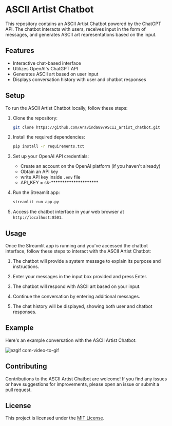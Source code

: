 # ASCII Artist Chatbot

This repository contains an ASCII Artist Chatbot powered by the ChatGPT API. The chatbot interacts with users, receives input in the form of messages, and generates ASCII art representations based on the input.

## Features

- Interactive chat-based interface
- Utilizes OpenAI's ChatGPT API 
- Generates ASCII art based on user input
- Displays conversation history with user and chatbot responses

## Setup

To run the ASCII Artist Chatbot locally, follow these steps:

1. Clone the repository:

   ```bash
   git clone https://github.com/Aravinda89/ASCII_artist_chatbot.git
   ```

2. Install the required dependencies:

   ```bash
   pip install -r requirements.txt
   ```

3. Set up your OpenAI API credentials:

   - Create an account on the OpenAI platform (if you haven't already)
   - Obtain an API key
   - write API key inside `.env` file
   - API_KEY = sk-*********************

4. Run the Streamlit app:

   ```bash
   streamlit run app.py
   ```

5. Access the chatbot interface in your web browser at `http://localhost:8501`.

## Usage

Once the Streamlit app is running and you've accessed the chatbot interface, follow these steps to interact with the ASCII Artist Chatbot:

1. The chatbot will provide a system message to explain its purpose and instructions.

2. Enter your messages in the input box provided and press Enter.

3. The chatbot will respond with ASCII art based on your input.

4. Continue the conversation by entering additional messages.

5. The chat history will be displayed, showing both user and chatbot responses.

## Example

Here's an example conversation with the ASCII Artist Chatbot:

![ezgif com-video-to-gif](https://github.com/Aravinda89/ASCII_artist_chatbot/assets/31471559/f0734689-3f74-4829-a55f-30674614ca4c)

## Contributing

Contributions to the ASCII Artist Chatbot are welcome! If you find any issues or have suggestions for improvements, please open an issue or submit a pull request.

## License

This project is licensed under the [MIT License](LICENSE).
```

